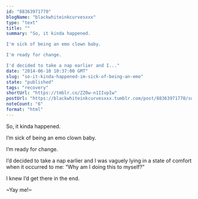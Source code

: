 ```yaml
---
id: "88363971770"
blogName: "blackwhiteinkcurvesxxx"
type: "text"
title: ""
summary: "So, it kinda happened.

I'm sick of being an emo clown baby. 

I'm ready for change.

I'd decided to take a nap earlier and I..."
date: "2014-06-10 10:37:00 GMT"
slug: "so-it-kinda-happened-im-sick-of-being-an-emo"
state: "published"
tags: "recovery"
shortUrl: "https://tmblr.co/ZZ0w-n1IIvpIw"
postUrl: "https://blackwhiteinkcurvesxxx.tumblr.com/post/88363971770/so-it-kinda-happened-im-sick-of-being-an-emo"
noteCount: "6"
format: "html"
---
```


So, it kinda happened.

I’m sick of being an emo clown baby. 

I’m ready for change.

I’d decided to take a nap earlier and I was vaguely lying in a state of comfort when it occurred to me: “Why am I doing this to myself?”

I knew I’d get there in the end.

~Yay me!~